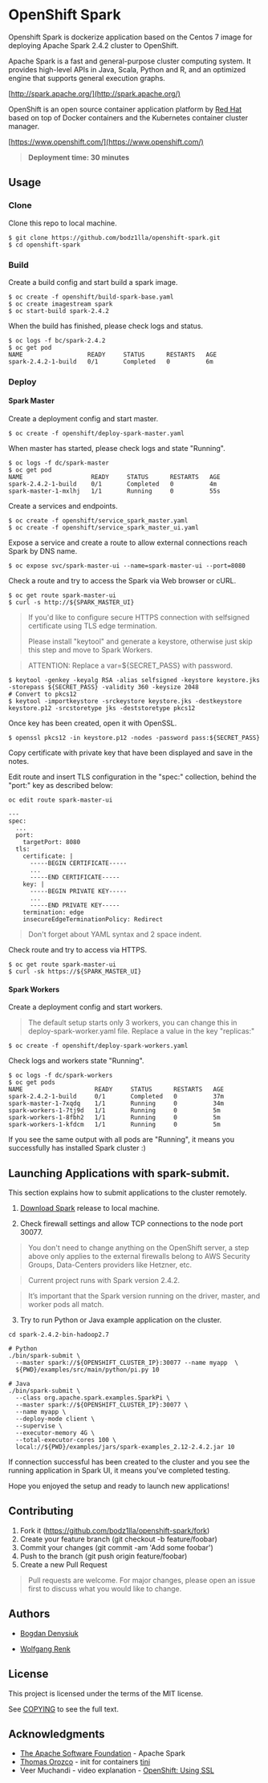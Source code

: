 # OpenShift Spark

Openshift Spark is dockerize application based on the Centos 7 image for deploying Apache Spark 2.4.2 cluster to OpenShift.

Apache Spark is a fast and general-purpose cluster computing system. It provides high-level APIs in Java, Scala, Python and R, and an optimized engine that supports general execution graphs.

[http://spark.apache.org/](http://spark.apache.org/)

OpenShift is an open source container application platform by [Red Hat](https://www.redhat.com) based on top of Docker containers and the Kubernetes container cluster manager.

[https://www.openshift.com/](https://www.openshift.com/)

> **Deployment time: 30 minutes**

## Usage

### Clone

Clone this repo to local machine.

```
$ git clone https://github.com/bodz1lla/openshift-spark.git
$ cd openshift-spark
```

### Build

Create a build config and start build a spark image.

```
$ oc create -f openshift/build-spark-base.yaml
$ oc create imagestream spark
$ oc start-build spark-2.4.2
```
When the build has finished, please check logs and status.

```
$ oc logs -f bc/spark-2.4.2
$ oc get pod
NAME                  READY     STATUS      RESTARTS   AGE
spark-2.4.2-1-build   0/1       Completed   0          6m
```

### Deploy

#### Spark Master

Create a deployment config and start master.

```
$ oc create -f openshift/deploy-spark-master.yaml
```

When master has started, please check logs and state "Running".

```
$ oc logs -f dc/spark-master
$ oc get pod
NAME                   READY     STATUS      RESTARTS   AGE
spark-2.4.2-1-build    0/1       Completed   0          4m
spark-master-1-mxlhj   1/1       Running     0          55s
```

Create a services and endpoints.

```
$ oc create -f openshift/service_spark_master.yaml
$ oc create -f openshift/service_spark_master_ui.yaml
```

Expose a service and create a route to allow external connections reach Spark by DNS name.

```
$ oc expose svc/spark-master-ui --name=spark-master-ui --port=8080

```
Check a route and try to access the Spark via Web browser or cURL.

```
$ oc get route spark-master-ui
$ curl -s http://${SPARK_MASTER_UI}
```

> If you'd like to configure secure HTTPS connection with selfsigned certificate using TLS edge termination.
>
> Please install "keytool" and generate a keystore, otherwise just skip this step and move to Spark Workers.

> ATTENTION: Replace a var=${SECRET_PASS} with password.

```
$ keytool -genkey -keyalg RSA -alias selfsigned -keystore keystore.jks -storepass ${SECRET_PASS} -validity 360 -keysize 2048
# Convert to pkcs12
$ keytool -importkeystore -srckeystore keystore.jks -destkeystore keystore.p12 -srcstoretype jks -deststoretype pkcs12
```

Once key has been created, open it with OpenSSL.

```
$ openssl pkcs12 -in keystore.p12 -nodes -password pass:${SECRET_PASS}

```

Copy certificate with private key that have been displayed and save in the notes.

Edit route and insert TLS configuration in the "spec:" collection,  behind the "port:" key as described below:

```
oc edit route spark-master-ui

---
spec:
  ...
  port:
    targetPort: 8080
  tls:
    certificate: |
      -----BEGIN CERTIFICATE-----
      ...
      -----END CERTIFICATE-----
    key: |
      -----BEGIN PRIVATE KEY-----
      ...
      -----END PRIVATE KEY-----
    termination: edge
    insecureEdgeTerminationPolicy: Redirect    
```

> Don't forget about YAML syntax and 2 space indent.

Check route and try to access via HTTPS.

```
$ oc get route spark-master-ui
$ curl -sk https://${SPARK_MASTER_UI}
```

#### Spark Workers

Create a deployment config and start workers.

> The default setup starts only 3 workers, you can change this in deploy-spark-worker.yaml file. Replace a value in the key "replicas:"

```
$ oc create -f openshift/deploy-spark-workers.yaml
```

Check logs and workers state "Running".
```
$ oc logs -f dc/spark-workers
$ oc get pods
NAME                    READY     STATUS      RESTARTS   AGE
spark-2.4.2-1-build     0/1       Completed   0          37m
spark-master-1-7xqdq    1/1       Running     0          34m
spark-workers-1-7tj9d   1/1       Running     0          5m
spark-workers-1-8fbh2   1/1       Running     0          5m
spark-workers-1-kfdcm   1/1       Running     0          5m
```

If you see the same output with all pods are "Running", it means you successfully has installed Spark cluster :)

## Launching Applications with spark-submit.

This section explains how to submit applications to the cluster remotely.

1. [Download Spark](https://spark.apache.org/downloads.html) release to local machine.

2. Check firewall settings and allow TCP connections to the node port 30077.  

> You don't need to change anything on the OpenShift server, a step above only applies to the external firewalls belong to AWS Security Groups, Data-Centers providers like Hetzner, etc.

> Current project runs with Spark version 2.4.2.

> It’s important that the Spark version running on the driver, master, and worker pods all match.

3. Try to run Python or Java example application on the cluster.

```
cd spark-2.4.2-bin-hadoop2.7

# Python
./bin/spark-submit \
  --master spark://${OPENSHIFT_CLUSTER_IP}:30077 --name myapp  \
  ${PWD}/examples/src/main/python/pi.py 10

# Java
./bin/spark-submit \
  --class org.apache.spark.examples.SparkPi \
  --master spark://${OPENSHIFT_CLUSTER_IP}:30077 \
  --name myapp \
  --deploy-mode client \
  --supervise \
  --executor-memory 4G \
  --total-executor-cores 100 \
  local://${PWD}/examples/jars/spark-examples_2.12-2.4.2.jar 10
```
If connection successful has been created to the cluster and you see the running application in Spark UI, it means you've completed testing.

Hope you enjoyed the setup and ready to launch new applications!

## Contributing

1. Fork it (https://github.com/bodz1lla/openshift-spark/fork)
2. Create your feature branch (git checkout -b feature/foobar)
3. Commit your changes (git commit -am 'Add some foobar')
4. Push to the branch (git push origin feature/foobar)
5. Create a new Pull Request

>Pull requests are welcome. For major changes, please open an issue first to discuss what you would like to change.

## Authors

* [Bogdan Denysiuk](https://github.com/bodz1lla)

* [Wolfgang Renk](https://github.com/wrenkredhat)

## License

This project is licensed under the terms of the MIT license.

See [COPYING](https://github.com/bodz1lla/openshift-spark/blob/develop/LICENSE) to see the full text.

## Acknowledgments

* [The Apache Software Foundation](https://github.com/apache) - Apache Spark
* [Thomas Orozco](https://github.com/krallin) - init for containers [tini](https://github.com/krallin/tini)
* Veer Muchandi - video explanation - [OpenShift: Using SSL](https://www.youtube.com/watch?v=rpT5qwcL3bE)
